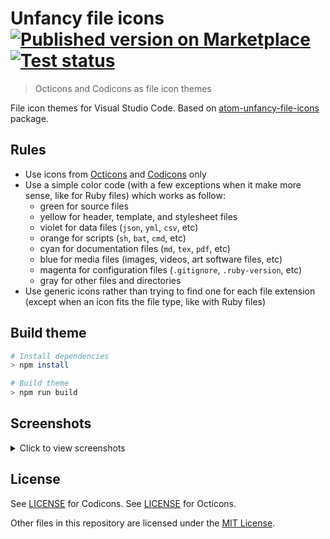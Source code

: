 # Unfancy file icons [![Published version on Marketplace][badge]][marketplace] [![Test status][gaBadge]][ga]

> Octicons and Codicons as file icon themes

File icon themes for Visual Studio Code. Based on [atom-unfancy-file-icons][atom-extension] package.

## Rules

- Use icons from [Octicons][octicons] and [Codicons][codicons] only
- Use a simple color code (with a few exceptions when it make more sense,
  like for Ruby files) which works as follow:
  - green for source files
  - yellow for header, template, and stylesheet files
  - violet for data files (`json`, `yml`, `csv`, etc)
  - orange for scripts (`sh`, `bat`, `cmd`, etc)
  - cyan for documentation files (`md`, `tex`, `pdf`, etc)
  - blue for media files (images, videos, art software files, etc)
  - magenta for configuration files (`.gitignore`, `.ruby-version`, etc)
  - gray for other files and directories
- Use generic icons rather than trying to find one for each file extension
  (except when an icon fits the file type, like with Ruby files)

## Build theme

```sh
# Install dependencies
> npm install

# Build theme
> npm run build
```

## Screenshots

<details>
  <summary>Click to view screenshots</summary>

  ![Screenshot][octicons-dark]\
  *Theme: Dark (Visual Studio), Icon theme: Unfancy file icons (Octicons)*

  ![Screenshot][octicons-light]\
  *Theme: Light (Visual Studio), Icon theme: Unfancy file icons (Octicons)*

  ![Screenshot][codicons-dark]\
  *Theme: Dark (Visual Studio), Icon theme: Unfancy file icons (Codicons)*

  ![Screenshot][codicons-light]\
  *Theme: Light (Visual Studio), Icon theme: Unfancy file icons (Codicons)*
</details>

## License

See [LICENSE][codicons-license] for Codicons. See [LICENSE][octicons-license] for Octicons.

Other files in this repository are licensed under the [MIT License](./LICENSE.md).

[octicons]: https://octicons.github.com/
[codicons]: https://microsoft.github.io/vscode-codicons/dist/codicon.html
[atom-extension]: https://github.com/abe33/atom-unfancy-file-icons
[octicons-dark]: https://raw.githubusercontent.com/alexesprit/vscode-unfancy-file-icons/master/media/screenshot-octicons-dark.png
[octicons-light]: https://raw.githubusercontent.com/alexesprit/vscode-unfancy-file-icons/master/media/screenshot-octicons-light.png
[codicons-dark]: https://raw.githubusercontent.com/alexesprit/vscode-unfancy-file-icons/master/media/screenshot-codicons-dark.png
[codicons-light]: https://raw.githubusercontent.com/alexesprit/vscode-unfancy-file-icons/master/media/screenshot-codicons-light.png
[badge]: https://img.shields.io/visual-studio-marketplace/v/alexesprit.vscode-unfancy-file-icons
[marketplace]: https://marketplace.visualstudio.com/items?itemName=alexesprit.vscode-unfancy-file-icons
[ga]: https://github.com/alexesprit/vscode-unfancy-file-icons/actions/
[gaBadge]: https://img.shields.io/github/workflow/status/alexesprit/vscode-unfancy-file-icons/Test?label=test
[codicons-license]: https://github.com/microsoft/vscode-codicons/blob/master/LICENSE
[octicons-license]: https://github.com/primer/octicons/blob/master/LICENSE
